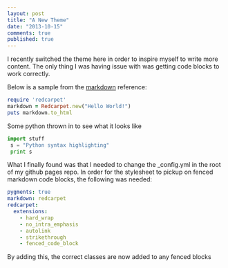 ```yaml
---
layout: post
title: "A New Theme"
date: "2013-10-15"
comments: true
published: true
---
```


I recently switched the theme here in order to inspire myself to write more content. The only thing I was having issue with was getting code blocks to work correctly.

Below is a sample from the [markdown](https://help.github.com/articles/github-flavored-markdown) reference:

```ruby
require 'redcarpet'
markdown = Redcarpet.new("Hello World!")
puts markdown.to_html
```

Some python thrown in to see what it looks like
```python
import stuff
 s = "Python syntax highlighting"
 print s
 ```
 
<!--more-->
What I finally found was that I needed to change the _config.yml in the root of my github pages repo. In order for the stylesheet to pickup on fenced markdown code blocks, the following was needed:

```yaml
pygments: true
markdown: redcarpet
redcarpet:
  extensions:
    - hard_wrap
    - no_intra_emphasis
    - autolink
    - strikethrough
    - fenced_code_block
```
By adding this, the correct classes are now added to any fenced blocks
